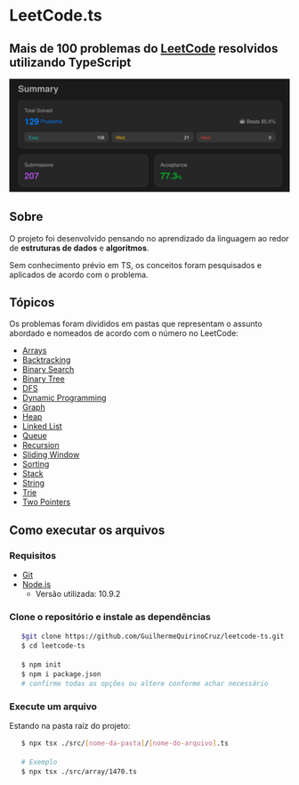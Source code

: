 # LeetCode.ts
## Mais de 100 problemas do [LeetCode](https://leetcode.com/) resolvidos utilizando TypeScript

![Progesso no LeetCode](./img/progresso-leetcode.png)

## Sobre
O projeto foi desenvolvido pensando no aprendizado da linguagem ao redor de **estruturas de dados** e **algoritmos**.

Sem conhecimento prévio em TS, os conceitos foram pesquisados e aplicados de acordo com o problema.

## Tópicos
Os problemas foram divididos em pastas que representam o assunto abordado e nomeados de acordo com o número no LeetCode:
- [Arrays](src/array)
- [Backtracking](src/backtracking)
- [Binary Search](src/binary-search)
- [Binary Tree](src/binary-tree)
- [DFS](src/dfs)
- [Dynamic Programming](src/dynamic-programming)
- [Graph](src/graph)
- [Heap](src/heap)
- [Linked List](src/linked-list)
- [Queue](src/queue)
- [Recursion](src/recursion)
- [Sliding Window](src/sliding-window)
- [Sorting](src/sorting)
- [Stack](src/stack)
- [String](src/string)
- [Trie](src/trie)
- [Two Pointers](src/two-pointers)

## Como executar os arquivos
### Requisitos
- [Git](https://git-scm.com/)
- [Node.js](https://nodejs.org)
  - Versão utilizada: 10.9.2

### Clone o repositório e instale as dependências
```bash
   $git clone https://github.com/GuilhermeQuirinoCruz/leetcode-ts.git
   $ cd leetcode-ts
   
   $ npm init
   $ npm i package.json
   # confirme todas as opções ou altere conforme achar necessário
```

### Execute um arquivo
Estando na pasta raíz do projeto:
```bash
   $ npx tsx ./src/[nome-da-pasta]/[nome-do-arquivo].ts

   # Exemplo
   $ npx tsx ./src/array/1470.ts
```
